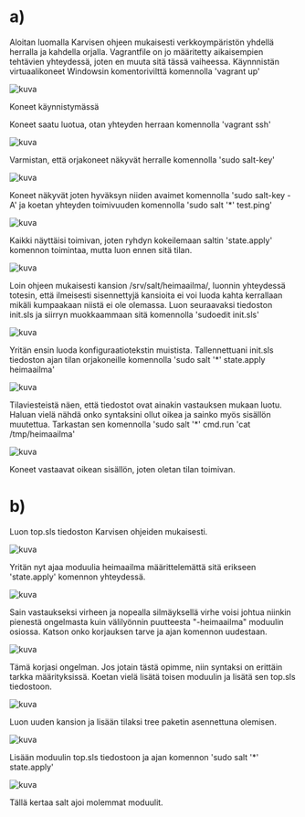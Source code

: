 # a)
Aloitan luomalla Karvisen ohjeen mukaisesti verkkoympäristön yhdellä herralla ja kahdella orjalla.
Vagrantfile on jo määritetty aikaisempien tehtävien yhteydessä, joten en muuta sitä tässä vaiheessa.
Käynnnistän virtuaalikoneet Windowsin komentorivilttä komennolla 'vagrant up'

![kuva](https://github.com/panupeltola/palvelimet/assets/148875059/74943280-9195-4303-8f3f-d82832c20518)

Koneet käynnistymässä

Koneet saatu luotua, otan yhteyden herraan komennolla 'vagrant ssh' 

![kuva](https://github.com/panupeltola/palvelimet/assets/148875059/4dcc9780-e78d-4645-bfdb-12668174def8)

Varmistan, että orjakoneet näkyvät herralle komennolla 'sudo salt-key'

![kuva](https://github.com/panupeltola/palvelimet/assets/148875059/3da32574-43d5-49fa-b42a-2cc783d1daf2)

Koneet näkyvät joten hyväksyn niiden avaimet komennolla 'sudo salt-key -A' ja koetan yhteyden toimivuuden komennolla 'sudo salt '*' test.ping'

![kuva](https://github.com/panupeltola/palvelimet/assets/148875059/d744c008-d3e6-4f00-9b0e-ce61d8f5eb85)

Kaikki näyttäisi toimivan, joten ryhdyn kokeilemaan saltin 'state.apply' komennon toimintaa, mutta luon ennen sitä tilan.

![kuva](https://github.com/panupeltola/palvelimet/assets/148875059/7203cef6-fdef-4981-8c5c-a26bd3bde9ce)

Loin ohjeen mukaisesti kansion /srv/salt/heimaailma/, luonnin yhteydessä totesin, että ilmeisesti sisennettyjä kansioita ei voi luoda kahta kerrallaan mikäli kumpaakaan niistä ei ole olemassa.
Luon seuraavaksi tiedoston init.sls ja siirryn muokkaammaan sitä komennolla 'sudoedit init.sls'

![kuva](https://github.com/panupeltola/palvelimet/assets/148875059/84718d46-5f7e-46d4-ad51-569ef6c55950)

Yritän ensin luoda konfiguraatiotekstin muistista.
Tallennettuani init.sls tiedoston ajan tilan orjakoneille komennolla 'sudo salt '*' state.apply heimaailma'

![kuva](https://github.com/panupeltola/palvelimet/assets/148875059/8b040501-6e07-4c41-818c-5b453ffbeb1f)

Tilaviesteistä näen, että tiedostot ovat ainakin vastauksen mukaan luotu. Haluan vielä nähdä onko syntaksini ollut oikea ja sainko myös sisällön muutettua. Tarkastan sen komennolla 'sudo salt '*' cmd.run 'cat /tmp/heimaailma'

![kuva](https://github.com/panupeltola/palvelimet/assets/148875059/8a6bf42d-9126-43d0-8178-d6f58b752c27)

Koneet vastaavat oikean sisällön, joten oletan tilan toimivan.


# b)

Luon top.sls tiedoston Karvisen ohjeiden mukaisesti.

![kuva](https://github.com/panupeltola/palvelimet/assets/148875059/e1f130d8-56c4-448b-9896-76d7c62fc187)

Yritän nyt ajaa moduulia heimaailma määrittelemättä sitä erikseen 'state.apply' komennon yhteydessä.

![kuva](https://github.com/panupeltola/palvelimet/assets/148875059/c81f9300-0549-44bf-8c87-7605767016e9)

Sain vastaukseksi virheen ja nopealla silmäyksellä virhe voisi johtua niinkin pienestä ongelmasta kuin välilyönnin puutteesta "-heimaailma" moduulin osiossa. Katson onko korjauksen tarve ja ajan komennon uudestaan.

![kuva](https://github.com/panupeltola/palvelimet/assets/148875059/59ecad28-92a1-48ad-bc36-d20592450383)

Tämä korjasi ongelman. Jos jotain tästä opimme, niin syntaksi on erittäin tarkka määrityksissä.
Koetan vielä lisätä toisen moduulin ja lisätä sen top.sls tiedostoon.

![kuva](https://github.com/panupeltola/palvelimet/assets/148875059/55835513-78ba-482e-b39d-1bf0d7612f1d)

Luon uuden kansion ja lisään tilaksi tree paketin asennettuna olemisen.

![kuva](https://github.com/panupeltola/palvelimet/assets/148875059/cd53a48e-e1fd-4b3d-964e-66d21b104588)

Lisään moduulin top.sls tiedostoon ja ajan komennon 'sudo salt '*' state.apply'

![kuva](https://github.com/panupeltola/palvelimet/assets/148875059/3ae20766-715e-45cc-a5b9-aeb24a97b6d4)

Tällä kertaa salt ajoi molemmat moduulit.












